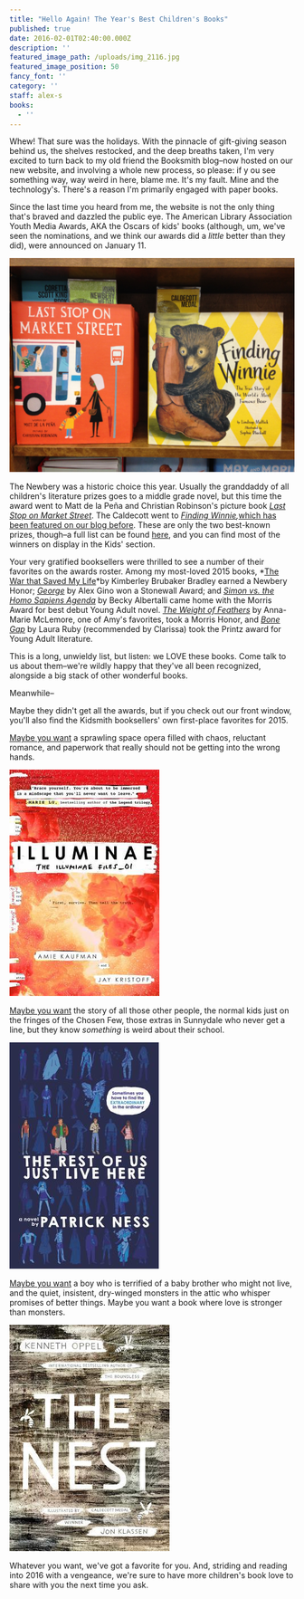 ```yaml
---
title: "Hello Again! The Year's Best Children's Books"
published: true
date: 2016-02-01T02:40:00.000Z
description: ''
featured_image_path: /uploads/img_2116.jpg
featured_image_position: 50
fancy_font: ''
category: ''
staff: alex-s
books:
  - ''
---
```


Whew! That sure was the holidays. With the pinnacle of gift-giving season behind us, the shelves restocked, and the deep breaths taken, I'm very excited to turn back to my old friend the Booksmith blog–now hosted on our new website, and involving a whole new process, so please: if y ou see something way, way weird in here, blame me. It's my fault. Mine and the technology's. There's a reason I'm primarily engaged with paper books.

Since the last time you heard from me, the website is not the only thing that's braved and dazzled the public eye. The American Library Association Youth Media Awards, AKA the Oscars of kids' books (although, um, we've seen the nominations, and we think our awards did a *little* better than they did), were announced on January 11.

![](/uploads/versions/img_2100---x----3264-2448x---.jpg)

The Newbery was a historic choice this year. Usually the granddaddy of all children's literature prizes goes to a middle grade novel, but this time the award went to Matt de la Pe&ntilde;a and Christian Robinson's picture book [*Last Stop on Market Street*](http://www.brooklinebooksmith-shop.com/book/9780399257742). The Caldecott went to *[Finding Winnie](http://www.brooklinebooksmith-shop.com/book/9780316324908),*[which has been featured on our blog before](http://www.brooklinebooksmith.com/2015/11/02/bear-in-mind/). These are only the two best-known prizes, though–a full list can be found [here](http://www.ilovelibraries.org/article/2016-youth-media-awards-winners), and you can find most of the winners on display in the Kids' section.

Your very gratified booksellers were thrilled to see a number of their favorites on the awards roster. Among my most-loved 2015 books, *[The War that Saved My Life](http://www.brooklinebooksmith-shop.com/book/9780803740815)*by Kimberley Brubaker Bradley earned a Newbery Honor; [*George*](http://www.brooklinebooksmith-shop.com/book/9780545812542) by Alex Gino won a Stonewall Award; and [*Simon vs. the Homo Sapiens Agenda*](http://www.brooklinebooksmith-shop.com/book/9780062348678) by Becky Albertalli came home with the Morris Award for best debut Young Adult novel. [*The Weight of Feathers*](http://www.brooklinebooksmith-shop.com/book/9781250058652) by Anna-Marie McLemore, one of Amy's favorites, took a Morris Honor, and [*Bone Gap*](http://www.brooklinebooksmith-shop.com/book/9780062317605) by Laura Ruby (recommended by Clarissa) took the Printz award for Young Adult literature.

This is a long, unwieldy list, but listen: we LOVE these books. Come talk to us about them–we're wildly happy that they've all been recognized, alongside a big stack of other wonderful books.

Meanwhile–

Maybe they didn't get all the awards, but if you check out our front window, you'll also find the Kidsmith booksellers' own first-place favorites for 2015.

[Maybe you want](http://www.brooklinebooksmith-shop.com/book/9780553499117)&nbsp;a sprawling space opera filled with chaos, reluctant romance, and paperwork that really should not be getting into the wrong hands.

![](/uploads/versions/9780553499117---x----265-400x---.jpg)

[Maybe you want](http://www.brooklinebooksmith-shop.com/book/9780062403162) the story of all those other people, the normal kids just on the fringes of the Chosen Few, those extras in Sunnydale who never get a line, but they know *something* is weird about their school.

![](/uploads/versions/9780062403162---x----264-400x---.jpg)

[Maybe you want](http://www.brooklinebooksmith-shop.com/book/9781481432320) a boy who is terrified of a baby brother who might not live, and the quiet, insistent, dry-winged monsters in the attic who whisper promises of better things. Maybe you want a book where love is stronger than monsters.

![](/uploads/versions/9781481432320---x----283-400x---.jpg)

Whatever you want, we've got a favorite for you. And, striding and reading into 2016 with a vengeance, we're sure to have more children's book love to share with you the next time you ask.